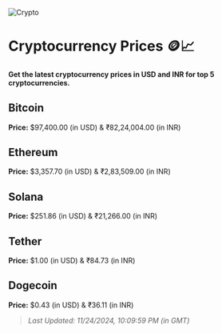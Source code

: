 
![Crypto](https://www.techguide.com.au/wp-content/uploads/2020/11/crypto3.jpeg)

# Cryptocurrency Prices 🪙📈

#### Get the latest cryptocurrency prices in USD and INR for top 5 cryptocurrencies.

## Bitcoin

**Price:** $97,400.00 (in USD) & ₹82,24,004.00 (in INR)

## Ethereum

**Price:** $3,357.70 (in USD) & ₹2,83,509.00 (in INR)

## Solana

**Price:** $251.86 (in USD) & ₹21,266.00 (in INR)

## Tether

**Price:** $1.00 (in USD) & ₹84.73 (in INR)

## Dogecoin

**Price:** $0.43 (in USD) & ₹36.11 (in INR)

> _Last Updated: 11/24/2024, 10:09:59 PM (in GMT)_
